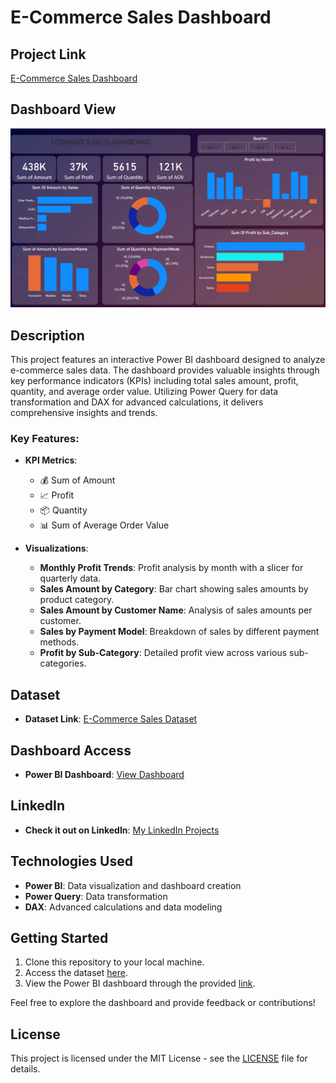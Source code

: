 # E-Commerce Sales Dashboard

## Project Link
[E-Commerce Sales Dashboard](https://github.com/shaun-mia/e-commerce-sales-data-analysis)

## Dashboard View
![E-Commerce Sales Dashboard](https://github.com/shaun-mia/e-commerce-sales-data-analysis/blob/main/Canvas%20background%20image/E_Dashboard.png)

## Description
This project features an interactive Power BI dashboard designed to analyze e-commerce sales data. The dashboard provides valuable insights through key performance indicators (KPIs) including total sales amount, profit, quantity, and average order value. Utilizing Power Query for data transformation and DAX for advanced calculations, it delivers comprehensive insights and trends.

### Key Features:
- **KPI Metrics**: 
  - 💰 Sum of Amount
  - 📈 Profit
  - 📦 Quantity
  - 📊 Sum of Average Order Value

- **Visualizations**:
  - **Monthly Profit Trends**: Profit analysis by month with a slicer for quarterly data.
  - **Sales Amount by Category**: Bar chart showing sales amounts by product category.
  - **Sales Amount by Customer Name**: Analysis of sales amounts per customer.
  - **Sales by Payment Model**: Breakdown of sales by different payment methods.
  - **Profit by Sub-Category**: Detailed profit view across various sub-categories.

## Dataset
- **Dataset Link**: [E-Commerce Sales Dataset](https://github.com/shaun-mia/e-commerce-sales-data-analysis/tree/main/Dataset)

## Dashboard Access
- **Power BI Dashboard**: [View Dashboard](https://app.powerbi.com/groups/me/reports/61439575-de7f-464d-a760-f514cfc45bf9/877d40eb07555b842a4a?experience=power-bi)

## LinkedIn
- **Check it out on LinkedIn**: [My LinkedIn Projects](https://www.linkedin.com/in/shaun-mia/details/projects/)

## Technologies Used
- **Power BI**: Data visualization and dashboard creation
- **Power Query**: Data transformation
- **DAX**: Advanced calculations and data modeling

## Getting Started
1. Clone this repository to your local machine.
2. Access the dataset [here](https://github.com/shaun-mia/e-commerce-sales-data-analysis/tree/main/Dataset).
3. View the Power BI dashboard through the provided [link](https://app.powerbi.com/groups/me/reports/61439575-de7f-464d-a760-f514cfc45bf9/877d40eb07555b842a4a?experience=power-bi).

Feel free to explore the dashboard and provide feedback or contributions!

## License
This project is licensed under the MIT License - see the [LICENSE](LICENSE) file for details.
